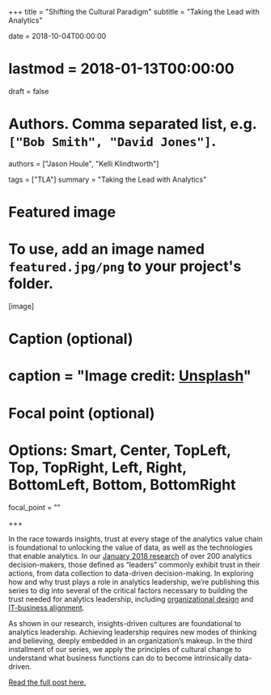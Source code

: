 +++
title = "Shifting the Cultural Paradigm"
subtitle = "Taking the Lead with Analytics"

date = 2018-10-04T00:00:00
# lastmod = 2018-01-13T00:00:00
draft = false

# Authors. Comma separated list, e.g. `["Bob Smith", "David Jones"]`.
authors = ["Jason Houle", "Kelli Klindtworth"]

tags = ["TLA"]
summary = "Taking the Lead with Analytics"

# Featured image
# To use, add an image named `featured.jpg/png` to your project's folder. 
[image]
  # Caption (optional)
  # caption = "Image credit: [**Unsplash**](https://unsplash.com/photos/CpkOjOcXdUY)"

  # Focal point (optional)
  # Options: Smart, Center, TopLeft, Top, TopRight, Left, Right, BottomLeft, Bottom, BottomRight
  focal_point = ""

+++

In the race towards insights, trust at every stage of the analytics value chain is foundational to unlocking the value of data, as well as the technologies that enable analytics. In our [January 2018 research](../../../publication/tla/) of over 200 analytics decision-makers, those defined as “leaders” commonly exhibit trust in their actions, from data collection to data-driven decision-making. In exploring how and why trust plays a role in analytics leadership, we’re publishing this series to dig into several of the critical factors necessary to building the trust needed for analytics leadership, including [organizational design](../tla1) and [IT-business alignment](../tla2).

As shown in our research, insights-driven cultures are foundational to analytics leadership. Achieving leadership requires new modes of thinking and believing, deeply embedded in an organization’s makeup. In the third installment of our series, we apply the principles of cultural change to understand what business functions can do to become intrinsically data-driven.

[Read the full post here.](http://blog.northhighland.com/taking-the-lead-with-analytics-shifting-the-cultural-paradigm/)
